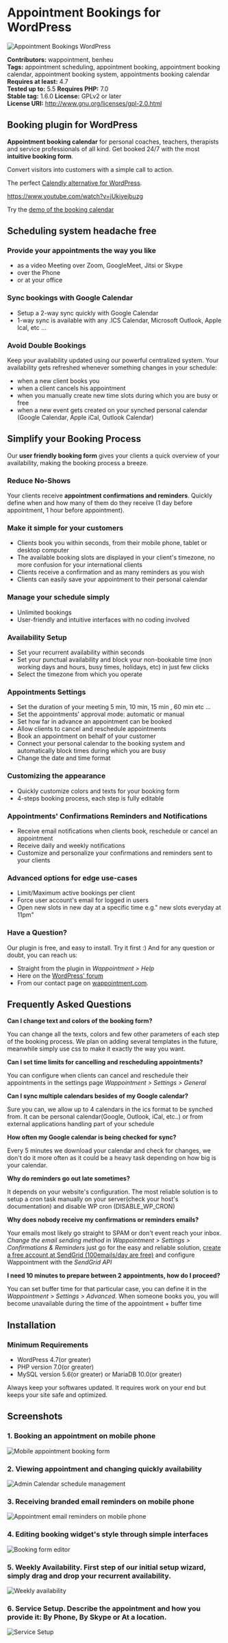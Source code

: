 # Appointment Bookings for WordPress
![Appointment Bookings WordPress](https://ps.w.org/wappointment/assets/banner-1544x500.gif)

**Contributors:** wappointment, benheu  
**Tags:** appointment scheduling, appointment booking, appointment booking calendar, appointment booking system, appointments booking calendar  
**Requires at least:** 4.7  
**Tested up to:** 5.5 
**Requires PHP:** 7.0  
**Stable tag:** 1.6.0 
**License:** GPLv2 or later  
**License URI:** http://www.gnu.org/licenses/gpl-2.0.html  

## Booking plugin for WordPress 

**Appointment booking calendar** for personal coaches, teachers, therapists and service professionals of all kind.
Get booked 24/7 with the most **intuitive booking form**.

Convert visitors into customers with a simple call to action.

The perfect [Calendly alternative for WordPress](https://wappointment.com).

https://www.youtube.com/watch?v=jUkiyejbuzg

Try the [demo of the booking calendar](https://demo.wappointment.com)

## Scheduling system headache free


### Provide your appointments the way you like
* as a video Meeting over Zoom, GoogleMeet, Jitsi or Skype
* over the Phone
* or at your office


### Sync bookings with Google Calendar
* Setup a 2-way sync quickly with Google Calendar
* 1-way sync is available with any .ICS Calendar, Microsoft Outlook, Apple Ical, etc ...


### Avoid Double Bookings 
Keep your availability updated using our powerful centralized system. 
Your availability gets refreshed whenever something changes in your schedule: 

* when a new client books you
* when a client cancels his appointment
* when you manually create new time slots during which you are busy or free 
* when a new event gets created on your synched personal calendar (Google Calendar, Apple iCal, Outlook Calendar)


## Simplify your Booking Process
Our **user friendly booking form** gives your clients a quick overview of your availability, making the booking process a breeze.


### Reduce No-Shows
Your clients receive **appointment confirmations and reminders**. 
Quickly define when and how many of them do they receive (1 day before appointment, 1 hour before appointment).


### Make it simple for your customers
* Clients book you within seconds, from their mobile phone, tablet or desktop computer
* The available booking slots are displayed in your client's timezone, no more confusion for your international clients
* Clients receive a confirmation and as many reminders as you wish
* Clients can easily save your appointment to their personal calendar


### Manage your schedule simply
* Unlimited bookings
* User-friendly and intuitive interfaces with no coding involved


### Availability Setup 
* Set your recurrent availability within seconds
* Set your punctual availability and block your non-bookable time (non working days and hours, busy times, holidays, etc) in just few clicks
* Select the timezone from which you operate


### Appointments Settings
* Set the duration of your meeting 5 min, 10 min, 15 min , 60 min etc ...
* Set the appointments' approval mode: automatic or manual 
* Set how far in advance an appointment can be booked 
* Allow clients to cancel and reschedule appointments
* Book an appointment on behalf of your customer
* Connect your personal calendar to the booking system and automatically block times during which you are busy
* Change the date and time format 

### Customizing the appearance
* Quickly customize colors and texts for your booking form 
* 4-steps booking process, each step is fully editable

### Appointments' Confirmations Reminders and Notifications
* Receive email notifications when clients book, reschedule or cancel an appointment
* Receive daily and weekly notifications
* Customize and personalize your confirmations and reminders sent to your clients

### Advanced options for edge use-cases
* Limit/Maximum active bookings per client
* Force user account's email for logged in users
* Open new slots in new day at a specific time e.g." new slots everyday at 11pm"

### Have a Question? 
Our plugin is free, and easy to install. Try it first :)
And for any question or doubt, you can reach us:

* Straight from the plugin in *Wappointment > Help*
* Here on the [WordPress' forum](https://wordpress.org/support/plugin/wappointment/) 
* From our contact page on [wappointment.com](https://wappointment.com/support?utm_source=wp-repo&utm_medium=link&utm_campaign=readme).


## Frequently Asked Questions 

**Can I change text and colors of the booking form?**

You can change all the texts, colors and few other parameters of each step of the booking process. We plan on adding several templates in the future, meanwhile simply use css to make it exactly the way you want.

**Can I set time limits for cancelling and rescheduling appointments?**

You can configure when clients can cancel and reschedule their appointments in the settings page *Wappointment > Settings > General* 

**Can I sync multiple calendars besides of my Google calendar?**

Sure you can, we allow up to 4 calendars in the ics format to be synched from. It can be personal calendar(Google, Outlook, iCal, etc..) or from external applications handling part of your schedule

**How often my Google calendar is being checked for sync?**

Every 5 minutes we download your calendar and check for changes, we don't do it more often as it could be a heavy task depending on how big is your calendar.

**Why do reminders go out late sometimes?**

It depends on your website's configuration. The most reliable solution is to setup a cron task manually on your server(check your host's documentation) and disable WP cron (DISABLE_WP_CRON)

**Why does nobody receive my confirmations or reminders emails?**

Your emails most likely go straight to SPAM or don't event reach your inbox. *Change the email sending method* in *Wappointment > Settings > Confirmations & Reminders* just go for the easy and reliable solution, [create a free account at SendGrid (100emails/day are free)](https://signup.sendgrid.com/) and configure Wappointment with the *SendGrid API*

**I need 10 minutes to prepare between 2 appointments, how do I proceed?**

You can set buffer time for that particular case, you can define it in the *Wappointment > Settings > Advanced*. When someone books you, you will become unavailable during the time of the appointment + buffer time


## Installation 


### Minimum Requirements 

* WordPress 4.7(or greater)
* PHP version 7.0(or greater)
* MySQL version 5.6(or greater) or MariaDB 10.0(or greater)

Always keep your softwares updated.
It requires work on your end but keeps your site safe and optimized.


## Screenshots 

### 1. Booking an appointment on mobile phone
![Mobile appointment booking form](https://ps.w.org/wappointment/assets/screenshot-1.gif)

### 2. Viewing appointment and changing quickly availability
![Admin Calendar schedule management](https://ps.w.org/wappointment/assets/screenshot-2.gif)

### 3. Receiving branded email reminders on mobile phone
![Appointment email reminders on mobile phone](https://ps.w.org/wappointment/assets/screenshot-3.gif)

### 4. Editing booking widget's style through simple interfaces
![Booking form editor](https://ps.w.org/wappointment/assets/screenshot-4.gif)

### 5. Weekly Availability. First step of our initial setup wizard, simply drag and drop your recurrent availability.
![Weekly availability](https://ps.w.org/wappointment/assets/screenshot-5.jpg)

### 6. Service Setup. Describe the appointment and how you provide it: By Phone, By Skype or At a location.
![Service Setup](https://ps.w.org/wappointment/assets/screenshot-6.jpg)
